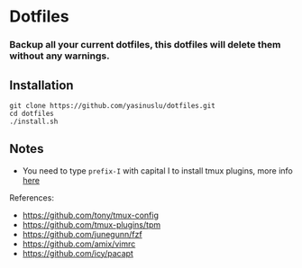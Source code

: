 # Dotfiles

### Backup all your current dotfiles, this dotfiles will delete them without any warnings.

## Installation
```
git clone https://github.com/yasinuslu/dotfiles.git
cd dotfiles
./install.sh
```

## Notes
- You need to type `prefix-I` with capital I to install tmux plugins, more info [here](https://github.com/tmux-plugins/tpm)


References:
- https://github.com/tony/tmux-config
- https://github.com/tmux-plugins/tpm
- https://github.com/junegunn/fzf
- https://github.com/amix/vimrc
- https://github.com/icy/pacapt
